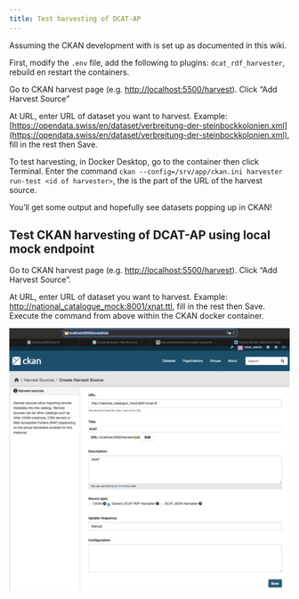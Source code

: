```yaml
---
title: Test harvesting of DCAT-AP
---
```

<!--
SPDX-FileCopyrightText: 2024 PNED G.I.E.

SPDX-License-Identifier: CC-BY-4.0
-->

Assuming the CKAN development with is set up as documented in this wiki.

First, modify the `.env` file, add the following to plugins: `dcat_rdf_harvester`, rebuild en restart the containers.

Go to CKAN harvest page (e.g. [http://localhost:5500/harvest](http://localhost:5500/harvest)). Click “Add Harvest Source”

At URL, enter URL of dataset you want to harvest. Example: [https://opendata.swiss/en/dataset/verbreitung-der-steinbockkolonien.xml](https://opendata.swiss/en/dataset/verbreitung-der-steinbockkolonien.xml), fill in the rest then Save.

To test harvesting, in Docker Desktop, go to the container then click Terminal. Enter the command `ckan --config=/srv/app/ckan.ini harvester run-test <id of harvester>`, the <id of harvester> is the part of the URL of the harvest source.

You’ll get some output and hopefully see datasets popping up in CKAN!

## Test CKAN harvesting of DCAT-AP using local mock endpoint 

Go to CKAN harvest page (e.g. [http://localhost:5500/harvest](http://localhost:5500/harvest)). Click “Add Harvest Source”. 

At URL, enter URL of dataset you want to harvest. Example: [http://national_catalogue_mock:8001/xnat.ttl](http://national_catalogue_mock:8001/xnat.ttl), fill in the rest then Save. Execute the command from above within the CKAN docker container. 

![Harvesting](./harvester.png)